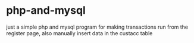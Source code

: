 # php-and-mysql
just a simple php and mysql program for making transactions
run from the register page,
also manually insert data in the custacc table 
